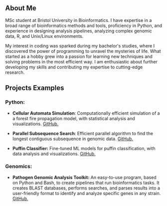 ## About Me
MSc student at Bristol University in Bioinformatics. I have expertise in a broad range of bioinformatics methods and tools, proficiency in Python, and experience in designing analysis pipelines, analyzing complex genomic data, R, and Unix/Linux environments.
  
My interest in coding was sparked during my bachelor's studies, where I discovered the power of programming to unravel the mysteries of life. What started as a hobby grew into a passion for learning new techniques and solving problems in the most efficient way. I am enthusiastic about further developing my skills and contributing my expertise to cutting-edge research.


## Projects Examples

### Python:
* **Cellular Automata Simulation**: Computationally efficient simulation of a a forest fire propagation model, with statistical analysis and visualizations. [GitHub.](https://github.com/sapir-mardan/CellularAutomataFireModel)
  
* **Parallel Subsequence Search**: Efficient parallel algorithm to find the longest contiguous subsequence in genomic data. [GitHub.](https://github.com/sapir-mardan/ParallelSubSearch/tree/main)
  
* **Puffin Classifier:** Fine-tuned ML models for puffin classification, with data analysis and visualizations. [GitHub.](https://github.com/sapir-mardan/PuffinClassifier)

### Genomics:
* **Pathogen Genomic Analysis Toolkit:** An easy-to-use program, based on Python and Bash, to create pipelines that run bioinformatics tasks. It creates BLAST databases, performs searches, and parses results into a user-friendly format to identify and analyze specific genes in any strain. [GitHub.](https://github.com/sapir-mardan/pathogen-genomic-analysis-toolkit)

